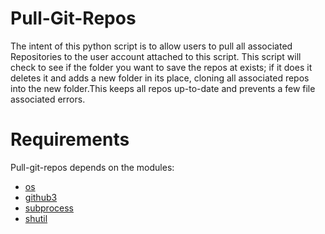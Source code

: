 # Pull-Git-Repos

The intent of this python script is to allow users to pull all associated Repositories to the user account attached to this script. This script will check to see if the folder you want to save the repos at exists; if it does it deletes it and adds a new folder in its place, cloning all associated repos into the new folder.This keeps all repos up-to-date and prevents a few file associated errors.

# Requirements

Pull-git-repos depends on the modules:

* [os](https://docs.python.org/3.4/library/os.html)
* [github3](https://github3py.readthedocs.org/en/master/)
* [subprocess](https://docs.python.org/3.4/library/subprocess.html)
* [shutil](https://docs.python.org/3.4/library/shutil.html)
